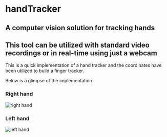 # handTracker
## A computer vision solution for tracking hands
## This tool can be utilized with standard video recordings or in real-time using just a webcam

This is a quick implementation of a hand tracker and the coordinates have been utilized to build a finger tracker.

Below is a glimpse of the implementation 

### Right hand
![right hand](/results/righthand.gif)

### Left hand
![left hand](/results/lefthand-Smile.gif)
